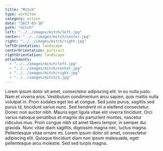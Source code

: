 ```yaml
---
title: "Mitch"
type: workItem
category: action
date: "2017-03-10"
path: "mitch"
left: "../../images/mitch/left.jpg"
center: "../../images/mitch/center.jpg"
right: "../../images/mitch/right.jpg"
leftOrientation: landscape
centerOrientation: portrait
rightOrientation: landscape
attachments: 
  - "../../images/mitch/left.jpg"
  - "../../images/mitch/center.jpg"
  - "../../images/mitch/right.jpg"
  - "../../images/mitch/1.jpg"
---
```


Lorem ipsum dolor sit amet, consectetur adipiscing elit. In eu nulla justo. Nam et viverra eros. Vestibulum condimentum arcu sapien, quis mattis nulla volutpat in. Proin sodales eget leo at congue. Sed justo purus, sagittis sed purus id, tincidunt varius nunc. Sed hendrerit mi a eleifend consectetur. Donec non auctor nibh. Mauris eget ligula vitae elit viverra tincidunt. Orci varius natoque penatibus et magnis dis parturient montes, nascetur ridiculus mus. Proin congue nibh sit amet libero tempor, in semper dui gravida. Nunc vitae diam sagittis, dignissim magna nec, luctus magna. Pellentesque vitae ornare mi. Lorem ipsum dolor sit amet, consectetur adipiscing elit. Quisque tincidunt diam non ipsum malesuada, eget pellentesque arcu molestie. Sed sed turpis magna.